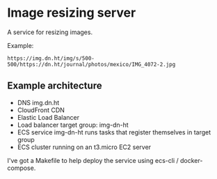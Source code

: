 # Image resizing server

A service for resizing images.

Example:

    https://img.dn.ht/img/s/500-500/https://dn.ht/journal/photos/mexico/IMG_4072-2.jpg

## Example architecture

- DNS img.dn.ht
- CloudFront CDN
- Elastic Load Balancer
- Load balancer target group: img-dn-ht
- ECS service img-dn-ht runs tasks that register themselves in target group
- ECS cluster running on an t3.micro EC2 server

I've got a Makefile to help deploy the service using ecs-cli / docker-compose.
